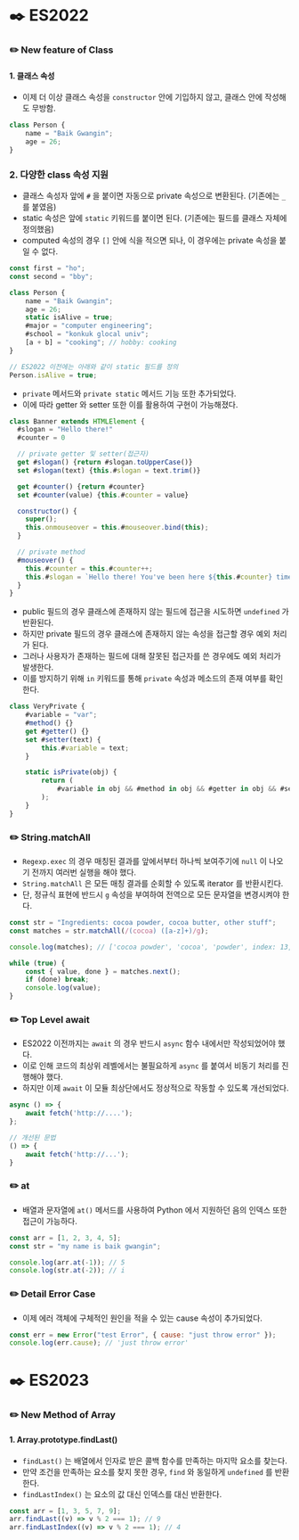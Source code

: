 # ✒️ ES2022

### ✏️ New feature of Class

#### 1. 클래스 속성

- 이제 더 이상 클래스 속성을 `constructor` 안에 기입하지 않고, 클래스 안에 작성해도 무방함.

```javascript
class Person {
	name = "Baik Gwangin";
	age = 26;
}
```

### 2. 다양한 class 속성 지원

- 클래스 속성자 앞에 `#` 을 붙이면 자동으로 private 속성으로 변환된다. (기존에는 `_` 를 붙였음)
- static 속성은 앞에 `static` 키워드를 붙이면 된다. (기존에는 필드를 클래스 자체에 정의했음)
- computed 속성의 경우 `[]` 안에 식을 적으면 되나, 이 경우에는 private 속성을 붙일 수 없다.

```javascript
const first = "ho";
const second = "bby";

class Person {
	name = "Baik Gwangin";
	age = 26;
	static isAlive = true;
	#major = "computer engineering";
	#school = "konkuk glocal univ";
	[a + b] = "cooking"; // hobby: cooking
}

// ES2022 이전에는 아래와 같이 static 필드를 정의
Person.isAlive = true;
```

- `private` 메서드와 `private static` 메서드 기능 또한 추가되었다.
- 이에 따라 getter 와 setter 또한 이를 활용하여 구현이 가능해졌다.

```javascript
class Banner extends HTMLElement {
  #slogan = "Hello there!"
  #counter = 0

  // private getter 및 setter(접근자)
  get #slogan() {return #slogan.toUpperCase()}
  set #slogan(text) {this.#slogan = text.trim()}

  get #counter() {return #counter}
  set #counter(value) {this.#counter = value}

  constructor() {
    super();
    this.onmouseover = this.#mouseover.bind(this);
  }

  // private method
  #mouseover() {
    this.#counter = this.#counter++;
    this.#slogan = `Hello there! You've been here ${this.#counter} times.`
  }
}
```

- public 필드의 경우 클래스에 존재하지 않는 필드에 접근을 시도하면 `undefined` 가 반환된다.
- 하지만 private 필드의 경우 클래스에 존재하지 않는 속성을 접근할 경우 예외 처리가 된다.
- 그러나 사용자가 존재하는 필드에 대해 잘못된 접근자를 쓴 경우에도 예외 처리가 발생한다.
- 이를 방지하기 위해 `in` 키워드를 통해 `private` 속성과 메소드의 존재 여부를 확인한다.

```javascript
class VeryPrivate {
	#variable = "var";
	#method() {}
	get #getter() {}
	set #setter(text) {
		this.#variable = text;
	}

	static isPrivate(obj) {
		return (
			#variable in obj && #method in obj && #getter in obj && #setter in obj
		);
	}
}
```

### ✏️ String.matchAll

- `Regexp.exec` 의 경우 매칭된 결과를 앞에서부터 하나씩 보여주기에 `null` 이 나오기 전까지 여러번 실행을 해야 했다.
- `String.matchAll` 은 모든 매칭 결과를 순회할 수 있도록 iterator 를 반환시킨다.
- 단, 정규식 표현에 반드시 `g` 속성을 부여하여 전역으로 모든 문자열을 변경시켜야 한다.

```javascript
const str = "Ingredients: cocoa powder, cocoa butter, other stuff";
const matches = str.matchAll(/(cocoa) ([a-z]+)/g);

console.log(matches); // ['cocoa powder', 'cocoa', 'powder', index: 13, input: 'Ingredients: cocoa powder, cocoa butter, other stuff', groups: undefined]

while (true) {
	const { value, done } = matches.next();
	if (done) break;
	console.log(value);
}
```

### ✏️ Top Level await

- ES2022 이전까지는 `await` 의 경우 반드시 `async` 함수 내에서만 작성되었어야 했다.
- 이로 인해 코드의 최상위 레벨에서는 불필요하게 `async` 를 붙여서 비동기 처리를 진행해야 했다.
- 하지만 이제 `await` 이 모듈 최상단에서도 정상적으로 작동할 수 있도록 개선되었다.

```javascript
async () => {
    await fetch('http://....');
};

// 개선된 문법
() => {
    await fetch('http://...');
}
```

### ✏️ at

- 배열과 문자열에 `at()` 메서드를 사용하여 Python 에서 지원하던 음의 인덱스 또한 접근이 가능하다.

```javascript
const arr = [1, 2, 3, 4, 5];
const str = "my name is baik gwangin";

console.log(arr.at(-1)); // 5
console.log(str.at(-2)); // i
```

### ✏️ Detail Error Case

- 이제 에러 객체에 구체적인 원인을 적을 수 있는 cause 속성이 추가되었다.

```javascript
const err = new Error("test Error", { cause: "just throw error" });
console.log(err.cause); // 'just throw error'
```

# ✒️ ES2023

### ✏️ New Method of Array

#### 1. Array.prototype.findLast()

- `findLast()` 는 배열에서 인자로 받은 콜백 함수를 만족하는 마지막 요소를 찾는다.
- 만약 조건을 만족하는 요소를 찾지 못한 경우, `find` 와 동일하게 `undefined` 를 반환한다.
- `findLastIndex()` 는 요소의 값 대신 인덱스를 대신 반환한다.

```javascript
const arr = [1, 3, 5, 7, 9];
arr.findLast((v) => v % 2 === 1); // 9
arr.findLastIndex((v) => v % 2 === 1); // 4
```
